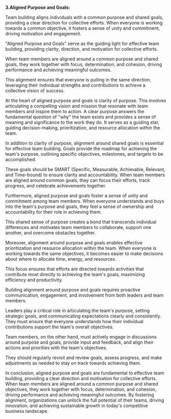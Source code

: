 **3.Aligned Purpose and Goals:**

Team building aligns individuals with a common purpose and shared goals, providing a clear direction for collective efforts. When everyone is working towards a common objective, it fosters a sense of unity and commitment, driving motivation and engagement.

"Aligned Purpose and Goals" serve as the guiding light for effective team building, providing clarity, direction, and motivation for collective efforts. 

When team members are aligned around a common purpose and shared goals, they work together with focus, determination, and cohesion, driving performance and achieving meaningful outcomes. 

This alignment ensures that everyone is pulling in the same direction, leveraging their individual strengths and contributions to achieve a collective vision of success.

At the heart of aligned purpose and goals is clarity of purpose. This involves articulating a compelling vision and mission that resonate with team members and inspire them to action. A clear purpose answers the fundamental question of "why" the team exists and provides a sense of meaning and significance to the work they do. It serves as a guiding star, guiding decision-making, prioritization, and resource allocation within the team.

In addition to clarity of purpose, alignment around shared goals is essential for effective team building. Goals provide the roadmap for achieving the team's purpose, outlining specific objectives, milestones, and targets to be accomplished. 

These goals should be SMART (Specific, Measurable, Achievable, Relevant, and Time-bound) to ensure clarity and accountability. When team members are aligned around common goals, they can focus their efforts, track progress, and celebrate achievements together.

Furthermore, aligned purpose and goals foster a sense of unity and commitment among team members. When everyone understands and buys into the team's purpose and goals, they feel a sense of ownership and accountability for their role in achieving them. 

This shared sense of purpose creates a bond that transcends individual differences and motivates team members to collaborate, support one another, and overcome obstacles together.

Moreover, alignment around purpose and goals enables effective prioritization and resource allocation within the team. When everyone is working towards the same objectives, it becomes easier to make decisions about where to allocate time, energy, and resources. 

This focus ensures that efforts are directed towards activities that contribute most directly to achieving the team's goals, maximizing efficiency and productivity.

Building alignment around purpose and goals requires proactive communication, engagement, and involvement from both leaders and team members. 

Leaders play a critical role in articulating the team's purpose, setting strategic goals, and communicating expectations clearly and consistently. They must ensure that everyone understands how their individual contributions support the team's overall objectives.

Team members, on the other hand, must actively engage in discussions around purpose and goals, provide input and feedback, and align their actions and priorities with the team's objectives. 

They should regularly revisit and review goals, assess progress, and make adjustments as needed to stay on track towards achieving them.

In conclusion, aligned purpose and goals are fundamental to effective team building, providing a clear direction and motivation for collective efforts. When team members are aligned around a common purpose and shared objectives, they work together with focus, determination, and cohesion, driving performance and achieving meaningful outcomes. By fostering alignment, organizations can unlock the full potential of their teams, driving innovation, and achieving sustainable growth in today's competitive business landscape.

